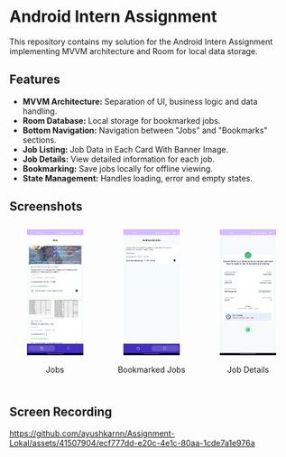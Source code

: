 # Android Intern Assignment

This repository contains my solution for the Android Intern Assignment implementing MVVM architecture and Room for local data storage.

## Features

- **MVVM Architecture:** Separation of UI, business logic and data handling.
- **Room Database:** Local storage for bookmarked jobs.
- **Bottom Navigation:** Navigation between "Jobs" and "Bookmarks" sections.
- **Job Listing:** Job Data in Each Card With Banner Image.
- **Job Details:** View detailed information for each job.
- **Bookmarking:** Save jobs locally for offline viewing.
- **State Management:** Handles loading, error and empty states.

## Screenshots

<div style="display: flex; justify-content: space-around; align-items: flex-start; flex-wrap: wrap;">

<div style="text-align: center; flex: 0 1 auto; margin: 10px;">
  <img src="images/Job.jpg"  style="width: 100px;">
  <p>Jobs</p>
</div>

<div style="text-align: center; flex: 0 1 auto; margin: 10px;">
  <img src="images/Bookmark.jpg"  style="width: 100px;">
  <p>Bookmarked Jobs</p>
</div>

<div style="text-align: center; flex: 0 1 auto; margin: 10px;">
  <img src="images/Details.jpg"  style="width: 100px;">
  <p>Job Details</p>
</div>

</div>


## Screen Recording

https://github.com/ayushkarnn/Assignment-Lokal/assets/41507904/ecf777dd-e20c-4e1c-80aa-1cde7a1e976a


